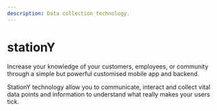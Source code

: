```yaml
---
description: Data collection technology.
---
```


# stationY

Increase your knowledge of your customers, employees, or community through a simple but powerful customised mobile app and backend.

StationY technology allow you to communicate, interact and collect vital data points and information to understand what really makes your users tick.


